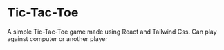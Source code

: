 # Tic-Tac-Toe

A simple Tic-Tac-Toe game made using React and Tailwind Css.
Can play against computer or another player
